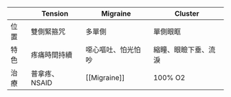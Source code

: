 |      | Tension       | Migraine           | Cluster              |
|------|---------------|--------------------|----------------------|
| 位置 | 雙側緊箍咒    | 多單側             | 單側眼眶             |
| 特色 | 疼痛時間持續  | 噁心嘔吐、怕光怕吵 | 縮瞳、眼瞼下垂、流淚 |
| 治療 | 普拿疼、NSAID | [[Migraine]]           | 100% O2              |
